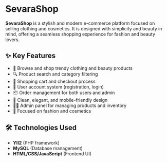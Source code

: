 # SevaraShop

**SevaraShop** is a stylish and modern e-commerce platform focused on selling clothing and cosmetics. It is designed with simplicity and beauty in mind, offering a seamless shopping experience for fashion and beauty lovers.

## ✨ Key Features

- 👗 Browse and shop trendy clothing and beauty products
- 🔍 Product search and category filtering
- 🛒 Shopping cart and checkout process
- 👩 User account system (registration, login)
- 📦 Order management for both users and admin
- 🎨 Clean, elegant, and mobile-friendly design
- 🧑‍💼 Admin panel for managing products and inventory
- 💅 Focused on fashion and cosmetics

## 🛠 Technologies Used

- **YII2** (PHP framework)
- **MySQL** (Database management)
- **HTML/CSS/JavaScript** (Frontend UI)
